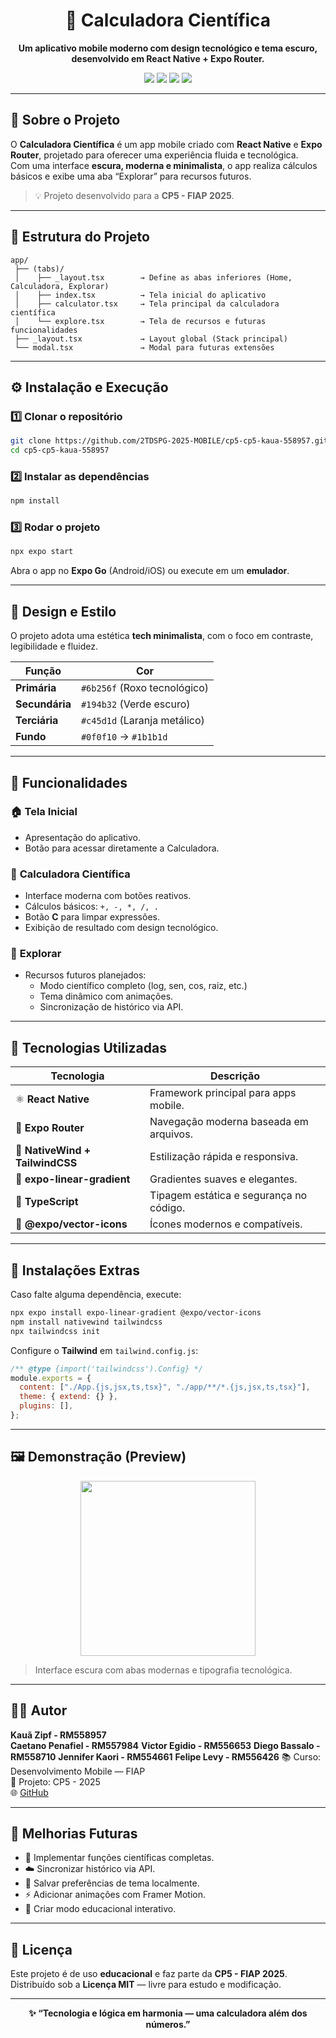 <h1 align="center">🔮 Calculadora Científica</h1>

<p align="center">
  <b>Um aplicativo mobile moderno com design tecnológico e tema escuro, desenvolvido em React Native + Expo Router.</b>
</p>

<p align="center">
  <img src="https://img.shields.io/badge/React%20Native-0D1117?style=for-the-badge&logo=react&logoColor=61DAFB"/>
  <img src="https://img.shields.io/badge/Expo-1B1B1D?style=for-the-badge&logo=expo&logoColor=white"/>
  <img src="https://img.shields.io/badge/TypeScript-0F0F10?style=for-the-badge&logo=typescript&logoColor=3178C6"/>
  <img src="https://img.shields.io/badge/Tailwind%20CSS-141414?style=for-the-badge&logo=tailwindcss&logoColor=38BDF8"/>
</p>

---

## 🚀 Sobre o Projeto

O **Calculadora Científica** é um app mobile criado com **React Native** e **Expo Router**, projetado para oferecer uma experiência fluida e tecnológica.  
Com uma interface **escura, moderna e minimalista**, o app realiza cálculos básicos e exibe uma aba “Explorar” para recursos futuros.

> 💡 Projeto desenvolvido para a **CP5 - FIAP 2025**.

---

## 🧭 Estrutura do Projeto

```
app/
 ├── (tabs)/
 │    ├── _layout.tsx        → Define as abas inferiores (Home, Calculadora, Explorar)
 │    ├── index.tsx          → Tela inicial do aplicativo
 │    ├── calculator.tsx     → Tela principal da calculadora científica
 │    └── explore.tsx        → Tela de recursos e futuras funcionalidades
 ├── _layout.tsx             → Layout global (Stack principal)
 └── modal.tsx               → Modal para futuras extensões
```

---

## ⚙️ Instalação e Execução

### 1️⃣ Clonar o repositório
```bash
git clone https://github.com/2TDSPG-2025-MOBILE/cp5-cp5-kaua-558957.git
cd cp5-cp5-kaua-558957
```

### 2️⃣ Instalar as dependências
```bash
npm install
```

### 3️⃣ Rodar o projeto
```bash
npx expo start
```

Abra o app no **Expo Go** (Android/iOS) ou execute em um **emulador**.

---

## 🎨 Design e Estilo

O projeto adota uma estética **tech minimalista**, com o foco em contraste, legibilidade e fluidez.

| Função | Cor |
|--------|-----|
| **Primária** | `#6b256f` (Roxo tecnológico) |
| **Secundária** | `#194b32` (Verde escuro) |
| **Terciária** | `#c45d1d` (Laranja metálico) |
| **Fundo** | `#0f0f10` → `#1b1b1d` |

---

## 🧩 Funcionalidades

### 🏠 **Tela Inicial**
- Apresentação do aplicativo.
- Botão para acessar diretamente a Calculadora.

### 🧮 **Calculadora Científica**
- Interface moderna com botões reativos.
- Cálculos básicos: `+, -, *, /, .`
- Botão **C** para limpar expressões.
- Exibição de resultado com design tecnológico.

### 🌌 **Explorar**
- Recursos futuros planejados:
  - Modo científico completo (log, sen, cos, raiz, etc.)
  - Tema dinâmico com animações.
  - Sincronização de histórico via API.

---

## 🧠 Tecnologias Utilizadas

| Tecnologia | Descrição |
|-------------|------------|
| ⚛️ **React Native** | Framework principal para apps mobile. |
| 🧭 **Expo Router** | Navegação moderna baseada em arquivos. |
| 🎨 **NativeWind + TailwindCSS** | Estilização rápida e responsiva. |
| 🌈 **expo-linear-gradient** | Gradientes suaves e elegantes. |
| 🧱 **TypeScript** | Tipagem estática e segurança no código. |
| 🧩 **@expo/vector-icons** | Ícones modernos e compatíveis. |

---

## 🧰 Instalações Extras

Caso falte alguma dependência, execute:

```bash
npx expo install expo-linear-gradient @expo/vector-icons
npm install nativewind tailwindcss
npx tailwindcss init
```

Configure o **Tailwind** em `tailwind.config.js`:
```js
/** @type {import('tailwindcss').Config} */
module.exports = {
  content: ["./App.{js,jsx,ts,tsx}", "./app/**/*.{js,jsx,ts,tsx}"],
  theme: { extend: {} },
  plugins: [],
};
```

---

## 🖼️ Demonstração (Preview)

<p align="center">
  <img src="https://github.com/kauazipf/assets/raw/main/calculadora-preview.png" width="280px" />
</p>

> Interface escura com abas modernas e tipografia tecnológica.

---

## 🧑‍💻 Autor

**Kauã Zipf - RM558957**  
**Caetano Penafiel - RM557984** 
**Victor Egidio - RM556653** 
**Diego Bassalo - RM558710** 
**Jennifer Kaori  - RM554661** 
**Felipe Levy - RM556426** 
📚 Curso: Desenvolvimento Mobile — FIAP  
📅 Projeto: CP5 - 2025  
🌐 [GitHub](https://github.com/kauazipf)

---

## 🧱 Melhorias Futuras

- 🔢 Implementar funções científicas completas.  
- ☁️ Sincronizar histórico via API.  
- 💾 Salvar preferências de tema localmente.  
- ⚡ Adicionar animações com Framer Motion.  
- 🧠 Criar modo educacional interativo.

---

## 📜 Licença

Este projeto é de uso **educacional** e faz parte da **CP5 - FIAP 2025**.  
Distribuído sob a **Licença MIT** — livre para estudo e modificação.

---

<p align="center">
  <b>✨ “Tecnologia e lógica em harmonia — uma calculadora além dos números.”</b>
</p>
